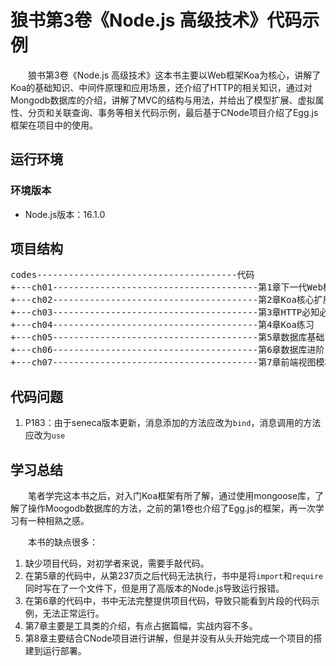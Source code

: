 # 狼书第3卷《Node.js 高级技术》代码示例

&emsp;&emsp;狼书第3卷《Node.js 高级技术》这本书主要以Web框架Koa为核心，讲解了Koa的基础知识、中间件原理和应用场景，还介绍了HTTP的相关知识，通过对Mongodb数据库的介绍，讲解了MVC的结构与用法，并给出了模型扩展、虚拟属性、分页和关联查询、事务等相关代码示例，最后基于CNode项目介绍了Egg.js框架在项目中的使用。

## 运行环境

### 环境版本

- Node.js版本：16.1.0

## 项目结构
<pre>
codes--------------------------------------代码
+---ch01---------------------------------------第1章下一代Web框架Koa
+---ch02---------------------------------------第2章Koa核心扩展机制：中间件
+---ch03---------------------------------------第3章HTTP必知必会
+---ch04---------------------------------------第4章Koa练习
+---ch05---------------------------------------第5章数据库基础
+---ch06---------------------------------------第6章数据库进阶
+---ch07---------------------------------------第7章前端视图模板
</pre>

## 代码问题
1. P183：由于seneca版本更新，消息添加的方法应改为`bind`，消息调用的方法应改为`use`

## 学习总结

&emsp;&emsp;笔者学完这本书之后，对入门Koa框架有所了解，通过使用mongoose库，了解了操作Moogodb数据库的方法，之前的第1卷也介绍了Egg.js的框架，再一次学习有一种相熟之感。

&emsp;&emsp;本书的缺点很多：
1. 缺少项目代码，对初学者来说，需要手敲代码。
2. 在第5章的代码中，从第237页之后代码无法执行，书中是将`import`和`require`同时写在了一个文件下，但是用了高版本的Node.js导致运行报错。
3. 在第6章的代码中，书中无法完整提供项目代码，导致只能看到片段的代码示例，无法正常运行。
4. 第7章主要是工具类的介绍，有点占据篇幅，实战内容不多。
5. 第8章主要结合CNode项目进行讲解，但是并没有从头开始完成一个项目的搭建到运行部署。
